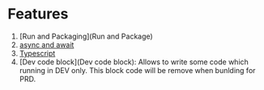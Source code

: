 # Features

1. [Run and Packaging](Run and Package)
2. [async and await](Async)
3. [Typescript](TypeScript)
4. [Dev code block](Dev code block): Allows to write some code which running in DEV only. This block code will be remove when bunlding for PRD.
